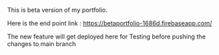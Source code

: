 This is beta version of my portfolio.

Here is the end point link : https://betaportfolio-1686d.firebaseapp.com/

The new feature will get deployed here for Testing before pushing the changes to main branch